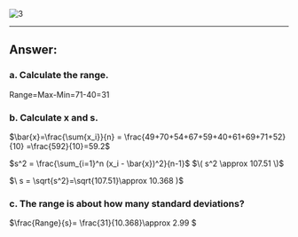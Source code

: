 

![3](https://github.com/user-attachments/assets/441d901c-36a6-45cc-ac8c-53dc70f5d19c)

---
## Answer:
### a. Calculate the range.
Range=Max-Min=71-40=31
### b. Calculate x and s.

$\bar{x}=\frac{\sum{x_i}}{n} = \frac{49+70+54+67+59+40+61+69+71+52}{10} =\frac{592}{10}=59.2$

$s^2 = \frac{\sum_{i=1}^n (x_i - \bar{x})^2}{n-1}$
$\( s^2 \approx 107.51 \)$

$\ s = \sqrt{s^2}=\sqrt{107.51}\approx 10.368 )$
### c. The range is about how many standard deviations?

$\frac{Range}{s}= \frac{31}{10.368}\approx 2.99 $


